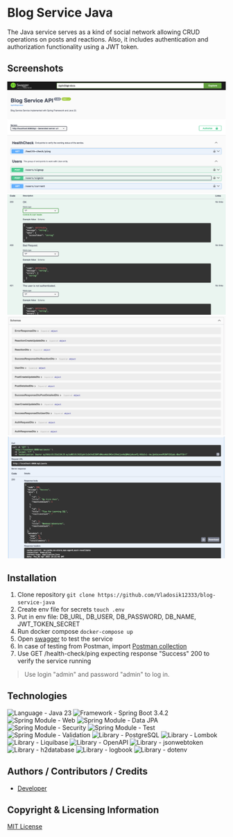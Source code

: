 # Blog Service Java

The Java service serves as a kind of social network allowing CRUD operations
on posts and reactions. Also, it includes authentication and authorization functionality
using a JWT token.

## Screenshots

![Image 1](images/img.png)
![Image 2](images/img_1.png)
![Image 3](images/img_2.png)
![Image 4](images/img_3.png)

## Installation

1. Clone repository `git clone https://github.com/Vladosik12333/blog-service-java`
2. Create env file for secrets `touch .env`
3. Put in env file: DB_URL, DB_USER, DB_PASSWORD, DB_NAME, JWT_TOKEN_SECRET
4. Run docker compose `docker-compose up`
5. Open [swagger](http://localhost:8080/api/swagger-ui/index.html) to test the service
6. In case of testing from Postman,
   import [Postman collection](blog-service-java.postman_collection.json)
7. Use GET /health-check/ping expecting response "Success" 200 to verify the service running

> Use login "admin" and password "admin" to log in.

## Technologies

<img src="https://img.shields.io/badge/Language-Java 23-orange.svg" alt="Language - Java 23">
<img src="https://img.shields.io/badge/Framework-Spring Boot 3.4.2-green.svg" alt="Framework - 
Spring Boot 3.4.2">
<img src="https://img.shields.io/badge/Spring Module-Web-green.svg" alt="Spring Module - Web">
<img src="https://img.shields.io/badge/Spring Module-Data JPA-green.svg" alt="Spring Module - 
Data JPA">
<img src="https://img.shields.io/badge/Spring Module-Security-green.svg" alt="Spring Module - 
Security">
<img src="https://img.shields.io/badge/Spring Module-Test-green.svg" alt="Spring Module - Test">
<img src="https://img.shields.io/badge/Spring Module-Validation-green.svg" alt="Spring Module 
- Validation">
<img src="https://img.shields.io/badge/Library-PostgreSQL-blue.svg" alt="Library - PostgreSQL">
<img src="https://img.shields.io/badge/Library-Lombok-blue.svg" alt="Library - Lombok">
<img src="https://img.shields.io/badge/Library-Liquibase-blue.svg" alt="Library - Liquibase">
<img src="https://img.shields.io/badge/Library-OpenAPI-blue.svg" alt="Library - OpenAPI">
<img src="https://img.shields.io/badge/Library-jsonwebtoken-blue.svg" alt="Library - jsonwebtoken">
<img src="https://img.shields.io/badge/Library-h2database-blue.svg" alt="Library - h2database">
<img src="https://img.shields.io/badge/Library-logbook-blue.svg" alt="Library - logbook">
<img src="https://img.shields.io/badge/Library-dotenv-blue.svg" alt="Library - dotenv">

## Authors / Contributors / Credits

- [Developer](https://github.com/Vladosik12333)

## Copyright & Licensing Information

[MIT License](LICENSE)
